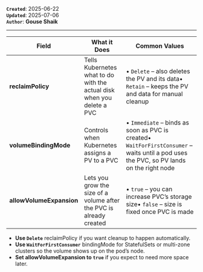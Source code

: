 **`Created`**: 2025-06-22  
**`Updated`**: 2025-07-06  
**`Author`**: **Gouse Shaik**

---

| Field                    | What it Does                                                           | Common Values                                                                                                                           |
| ------------------------ | ---------------------------------------------------------------------- | --------------------------------------------------------------------------------------------------------------------------------------- |
| **reclaimPolicy**        | Tells Kubernetes what to do with the actual disk when you delete a PVC | • `Delete` – also deletes the PV and its data• `Retain` – keeps the PV and data for manual cleanup                                      |
| **volumeBindingMode**    | Controls when Kubernetes assigns a PV to a PVC                         | • `Immediate` – binds as soon as PVC is created• `WaitForFirstConsumer` – waits until a pod uses the PVC, so PV lands on the right node |
| **allowVolumeExpansion** | Lets you grow the size of a volume after the PVC is already created    | • `true` – you can increase PVC’s storage size• `false` – size is fixed once PVC is made                                                |
- **Use `Delete`** reclaimPolicy if you want cleanup to happen automatically.
- **Use `WaitForFirstConsumer`** bindingMode for StatefulSets or multi-zone clusters so the volume shows up on the pod’s node.
- **Set allowVolumeExpansion to `true`** if you expect to need more space later.

